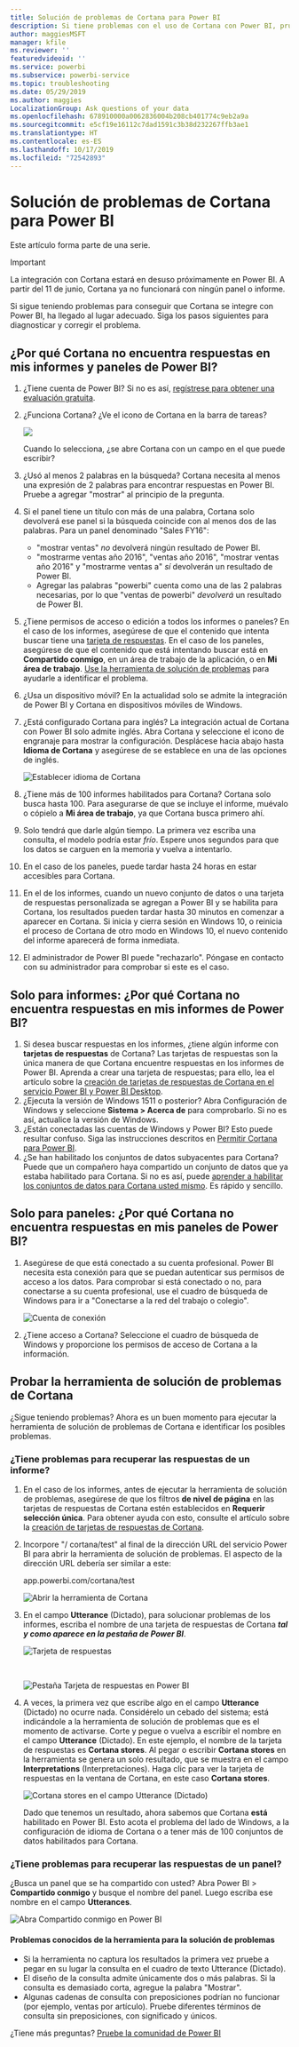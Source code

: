 ```yaml
---
title: Solución de problemas de Cortana para Power BI
description: Si tiene problemas con el uso de Cortana con Power BI, pruebe estas sugerencias.
author: maggiesMSFT
manager: kfile
ms.reviewer: ''
featuredvideoid: ''
ms.service: powerbi
ms.subservice: powerbi-service
ms.topic: troubleshooting
ms.date: 05/29/2019
ms.author: maggies
LocalizationGroup: Ask questions of your data
ms.openlocfilehash: 678910000a0062836004b208cb401774c9eb2a9a
ms.sourcegitcommit: e5cf19e16112c7dad1591c3b38d232267ffb3ae1
ms.translationtype: HT
ms.contentlocale: es-ES
ms.lasthandoff: 10/17/2019
ms.locfileid: "72542893"
---
```

# <a name="troubleshoot-cortana-for-power-bi"></a>Solución de problemas de Cortana para Power BI
Este artículo forma parte de una serie. 

> [!IMPORTANT]
> La integración con Cortana estará en desuso próximamente en Power BI. A partir del 11 de junio, Cortana ya no funcionará con ningún panel o informe.

Si sigue teniendo problemas para conseguir que Cortana se integre con Power BI, ha llegado al lugar adecuado. Siga los pasos siguientes para diagnosticar y corregir el problema.

## <a name="why-doesnt-cortana-find-answers-from-my-power-bi-reports-or-dashboards"></a>¿Por qué Cortana no encuentra respuestas en mis informes y paneles de Power BI?
1. ¿Tiene cuenta de Power BI?  Si no es así, [regístrese para obtener una evaluación gratuita](https://powerbi.microsoft.com/get-started/).
2. ¿Funciona Cortana?  ¿Ve el icono de Cortana en la barra de tareas?

    ![](media/service-cortana-troubleshoot/power-bi-cortana-icon.png)

    Cuando lo selecciona, ¿se abre Cortana con un campo en el que puede escribir?
3. ¿Usó al menos 2 palabras en la búsqueda? Cortana necesita al menos una expresión de 2 palabras para encontrar respuestas en Power BI. Pruebe a agregar "mostrar" al principio de la pregunta.
4. Si el panel tiene un título con más de una palabra, Cortana solo devolverá ese panel si la búsqueda coincide con al menos dos de las palabras. Para un panel denominado "Sales FY16":

   * "mostrar ventas" *no* devolverá ningún resultado de Power BI.   
   * "mostrarme ventas año 2016", "ventas año 2016", "mostrar ventas año 2016" y "mostrarme ventas a" *sí* devolverán un resultado de Power BI.    
   * Agregar las palabras "powerbi" cuenta como una de las 2 palabras necesarias, por lo que "ventas de powerbi" *devolverá* un resultado de Power BI.
5. ¿Tiene permisos de acceso o edición a todos los informes o paneles? En el caso de los informes, asegúrese de que el contenido que intenta buscar tiene una [tarjeta de respuestas](service-cortana-answer-cards.md).  En el caso de los paneles, asegúrese de que el contenido que está intentando buscar está en **Compartido conmigo**, en un área de trabajo de la aplicación, o en **Mi área de trabajo**. [Use la herramienta de solución de problemas](#try-the-cortana-troubleshooting-tool) para ayudarle a identificar el problema.
6. ¿Usa un dispositivo móvil?  En la actualidad solo se admite la integración de Power BI y Cortana en dispositivos móviles de Windows.
7. ¿Está configurado Cortana para inglés?  La integración actual de Cortana con Power BI solo admite inglés. Abra Cortana y seleccione el icono de engranaje para mostrar la configuración. Desplácese hacia abajo hasta **Idioma de Cortana** y asegúrese de se establece en una de las opciones de inglés.

   ![Establecer idioma de Cortana](media/service-cortana-troubleshoot/power-bi-cortana-language.png)
8. ¿Tiene más de 100 informes habilitados para Cortana?  Cortana solo busca hasta 100.  Para asegurarse de que se incluye el informe, muévalo o cópielo a **Mi área de trabajo**, ya que Cortana busca primero ahí.
9. Solo tendrá que darle algún tiempo. La primera vez escriba una consulta, el modelo podría estar *frío*. Espere unos segundos para que los datos se carguen en la memoria y vuelva a intentarlo.
10. En el caso de los paneles, puede tardar hasta 24 horas en estar accesibles para Cortana.    
11. En el de los informes, cuando un nuevo conjunto de datos o una tarjeta de respuestas personalizada se agregan a Power BI y se habilita para Cortana, los resultados pueden tardar hasta 30 minutos en comenzar a aparecer en Cortana. Si inicia y cierra sesión en Windows 10, o reinicia el proceso de Cortana de otro modo en Windows 10, el nuevo contenido del informe aparecerá de forma inmediata.  
12. El administrador de Power BI puede "rechazarlo". Póngase en contacto con su administrador para comprobar si este es el caso.

## <a name="reports-only-why-doesnt-cortana-find-answers-from-my-power-bi-reports"></a>Solo para informes: ¿Por qué Cortana no encuentra respuestas en mis informes de Power BI?
1. Si desea buscar respuestas en los informes, ¿tiene algún informe con **tarjetas de respuestas** de Cortana? Las tarjetas de respuestas son la única manera de que Cortana encuentre respuestas en los informes de Power BI.  Aprenda a crear una tarjeta de respuestas; para ello, lea el artículo sobre la [creación de tarjetas de respuestas de Cortana en el servicio Power BI y Power BI Desktop](service-cortana-answer-cards.md).
2. ¿Ejecuta la versión de Windows 1511 o posterior?  Abra Configuración de Windows y seleccione **Sistema > Acerca de** para comprobarlo. Si no es así, actualice la versión de Windows.
3. ¿Están conectadas las cuentas de Windows y Power BI? Esto puede resultar confuso. Siga las instrucciones descritos en [Permitir Cortana para Power BI](service-cortana-enable.md#add-your-power-bi-credentials-to-windows).
4. ¿Se han habilitado los conjuntos de datos subyacentes para Cortana? Puede que un compañero haya compartido un conjunto de datos que ya estaba habilitado para Cortana. Si no es así, puede [aprender a habilitar los conjuntos de datos para Cortana usted mismo](service-cortana-enable.md). Es rápido y sencillo.

## <a name="dashboards-only-why-doesnt-cortana-find-answers-from-my-power-bi-dashboards"></a>Solo para paneles: ¿Por qué Cortana no encuentra respuestas en mis paneles de Power BI?
1. Asegúrese de que está conectado a su cuenta profesional. Power BI necesita esta conexión para que se puedan autenticar sus permisos de acceso a los datos. Para comprobar si está conectado o no, para conectarse a su cuenta profesional, use el cuadro de búsqueda de Windows para ir a "Conectarse a la red del trabajo o colegio".  

    ![Cuenta de conexión](media/service-cortana-troubleshoot/power-bi-cortana-connect.png)
2. ¿Tiene acceso a Cortana? Seleccione el cuadro de búsqueda de Windows y proporcione los permisos de acceso de Cortana a la información.

## <a name="try-the-cortana-troubleshooting-tool"></a>Probar la herramienta de solución de problemas de Cortana
¿Sigue teniendo problemas?  Ahora es un buen momento para ejecutar la herramienta de solución de problemas de Cortana e identificar los posibles problemas.

### <a name="having-trouble-retrieving-answers-from-a-report"></a>¿Tiene problemas para recuperar las respuestas de un informe?
1. En el caso de los informes, antes de ejecutar la herramienta de solución de problemas, asegúrese de que los filtros **de nivel de página** en las tarjetas de respuestas de Cortana estén establecidos en **Requerir selección única**. Para obtener ayuda con esto, consulte el artículo sobre la [creación de tarjetas de respuestas de Cortana](service-cortana-answer-cards.md).
2. Incorpore "/ cortana/test" al final de la dirección URL del servicio Power BI para abrir la herramienta de solución de problemas. El aspecto de la dirección URL debería ser similar a este:

   app.powerbi.com/cortana/test

   ![Abrir la herramienta de Cortana](media/service-cortana-troubleshoot/power-bi-cortana-tool2.png)
3. En el campo **Utterance** (Dictado), para solucionar problemas de los informes, escriba el nombre de una tarjeta de respuestas de Cortana ***tal y como aparece en la pestaña de Power BI***.

   ![Tarjeta de respuestas](media/service-cortana-troubleshoot/power-bi-answer-card-new.png)

   <br>

   ![Pestaña Tarjeta de respuestas en Power BI](media/service-cortana-troubleshoot/power-bi-answer-card2.png)
4. A veces, la primera vez que escribe algo en el campo **Utterance** (Dictado) no ocurre nada. Considérelo un cebado del sistema; está indicándole a la herramienta de solución de problemas que es el momento de activarse. Corte y pegue o vuelva a escribir el nombre en el campo **Utterance** (Dictado). En este ejemplo, el nombre de la tarjeta de respuestas es **Cortana stores**. Al pegar o escribir **Cortana stores** en la herramienta se genera un solo resultado, que se muestra en el campo **Interpretations** (Interpretaciones). Haga clic para ver la tarjeta de respuestas en la ventana de Cortana, en este caso **Cortana stores**.

   ![Cortana stores en el campo Utterance (Dictado)](media/service-cortana-troubleshoot/power-bi-utterance.png)

   Dado que tenemos un resultado, ahora sabemos que Cortana **está** habilitado en Power BI. Esto acota el problema del lado de Windows, a la configuración de idioma de Cortana o a tener más de 100 conjuntos de datos habilitados para Cortana.

### <a name="having-trouble-retrieving-answers-from-a-dashboard"></a>¿Tiene problemas para recuperar las respuestas de un panel?
¿Busca un panel que se ha compartido con usted?  Abra Power BI > **Compartido conmigo** y busque el nombre del panel.  Luego escriba ese nombre en el campo **Utterances**.

![Abra Compartido conmigo en Power BI](media/service-cortana-troubleshoot/power-bi-cortana-shared-with-me.png)


#### <a name="troubleshooting-tool-known-issues"></a>Problemas conocidos de la herramienta para la solución de problemas
* Si la herramienta no captura los resultados la primera vez pruebe a pegar en su lugar la consulta en el cuadro de texto Utterance (Dictado).
* El diseño de la consulta admite únicamente dos o más palabras.  Si la consulta es demasiado corta, agregue la palabra "Mostrar".
* Algunas cadenas de consulta con preposiciones podrían no funcionar (por ejemplo, ventas por artículo). Pruebe diferentes términos de consulta sin preposiciones, con significado y únicos.

¿Tiene más preguntas? [Pruebe la comunidad de Power BI](http://community.powerbi.com/)

